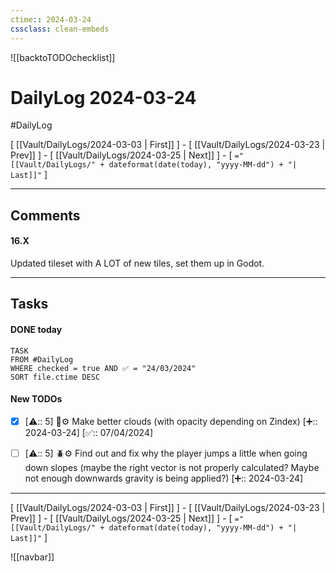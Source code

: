 ```yaml
---
ctime:: 2024-03-24
cssclass: clean-embeds
---
```

![[backtoTODOchecklist]]
# DailyLog 2024-03-24

#DailyLog

\[ [[Vault/DailyLogs/2024-03-03 | First]] \] - \[ [[Vault/DailyLogs/2024-03-23 | Prev]] \] - \[ [[Vault/DailyLogs/2024-03-25 | Next]] \] - \[ `="[[Vault/DailyLogs/" + dateformat(date(today), "yyyy-MM-dd") + "| Last]]"` \]

---

## Comments

#### 16.X

Updated tileset with A LOT of new tiles, set them up in Godot.



---

## Tasks
#### DONE today
```dataview
TASK
FROM #DailyLog
WHERE checked = true AND ✅ = "24/03/2024"
SORT file.ctime DESC
```


#### New TODOs
- [x] [⚠️:: 5] 🎨⚙️ Make better clouds (with opacity depending on Zindex) [➕:: 2024-03-24] [✅:: 07/04/2024]
- [ ] [⚠️:: 5] 🪲⚙️ Find out and fix why the player jumps a little when going down slopes (maybe the right vector is not properly calculated? Maybe not enough downwards gravity is being applied?) [➕:: 2024-03-24]



---

\[ [[Vault/DailyLogs/2024-03-03 | First]] \] - \[ [[Vault/DailyLogs/2024-03-23 | Prev]] \] - \[ [[Vault/DailyLogs/2024-03-25 | Next]] \] - \[ `="[[Vault/DailyLogs/" + dateformat(date(today), "yyyy-MM-dd") + "| Last]]"` \]

![[navbar]]



